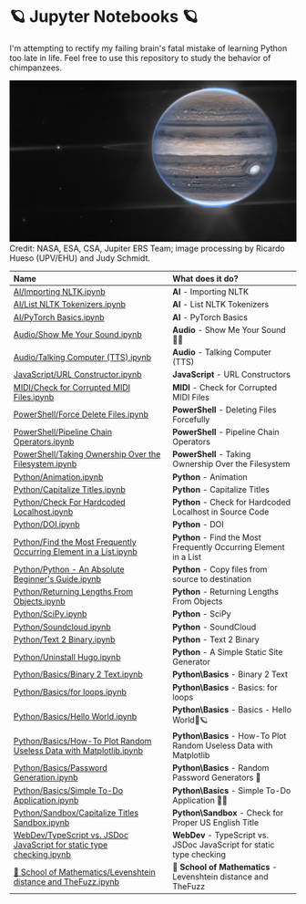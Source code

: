 # 🪐 Jupyter Notebooks 🪐

I'm attempting to rectify my failing brain's fatal mistake of learning Python too late in life. Feel free to use this repository to study the behavior of chimpanzees.

![Jupiter, in all its glory.](https://github.com/ka-de/notebooks/raw/main/Data/jupiter.jpg)
Credit: NASA, ESA, CSA, Jupiter ERS Team; image processing by Ricardo Hueso (UPV/EHU) and Judy Schmidt.

Name | What does it do?
:---|:---
[AI/Importing NLTK.ipynb](https://github.com/ka-de/notebooks/blob/main/AI/Importing%20NLTK.ipynb) | **AI** - Importing NLTK
[AI/List NLTK Tokenizers.ipynb](https://github.com/ka-de/notebooks/blob/main/AI/List%20NLTK%20Tokenizers.ipynb) | **AI** - List NLTK Tokenizers
[AI/PyTorch Basics.ipynb](https://github.com/ka-de/notebooks/blob/main/AI/PyTorch%20Basics.ipynb) | **AI** - PyTorch Basics
[Audio/Show Me Your Sound.ipynb](https://github.com/ka-de/notebooks/blob/main/Audio/Show%20Me%20Your%20Sound.ipynb) | **Audio** - Show Me Your Sound 🎵👀
[Audio/Talking Computer (TTS).ipynb](https://github.com/ka-de/notebooks/blob/main/Audio/Talking%20Computer%20(TTS).ipynb) | **Audio** - Talking Computer (TTS)
[JavaScript/URL Constructor.ipynb](https://github.com/ka-de/notebooks/blob/main/JavaScript/URL%20Constructor.ipynb) | **JavaScript** - URL Constructors
[MIDI/Check for Corrupted MIDI Files.ipynb](https://github.com/ka-de/notebooks/blob/main/MIDI/Check%20for%20Corrupted%20MIDI%20Files.ipynb) | **MIDI** - Check for Corrupted MIDI Files
[PowerShell/Force Delete Files.ipynb](https://github.com/ka-de/notebooks/blob/main/PowerShell/Force%20Delete%20Files.ipynb) | **PowerShell** - Deleting Files Forcefully
[PowerShell/Pipeline Chain Operators.ipynb](https://github.com/ka-de/notebooks/blob/main/PowerShell/Pipeline%20Chain%20Operators.ipynb) | **PowerShell** - Pipeline Chain Operators
[PowerShell/Taking Ownership Over the Filesystem.ipynb](https://github.com/ka-de/notebooks/blob/main/PowerShell/Taking%20Ownership%20Over%20the%20Filesystem.ipynb) | **PowerShell** - Taking Ownership Over the Filesystem
[Python/Animation.ipynb](https://github.com/ka-de/notebooks/blob/main/Python/Animation.ipynb) | **Python** - Animation
[Python/Capitalize Titles.ipynb](https://github.com/ka-de/notebooks/blob/main/Python/Capitalize%20Titles.ipynb) | **Python** - Capitalize Titles
[Python/Check For Hardcoded Localhost.ipynb](https://github.com/ka-de/notebooks/blob/main/Python/Check%20For%20Hardcoded%20Localhost.ipynb) | **Python** - Check for Hardcoded Localhost in Source Code
[Python/DOI.ipynb](https://github.com/ka-de/notebooks/blob/main/Python/DOI.ipynb) | **Python** - DOI
[Python/Find the Most Frequently Occurring Element in a List.ipynb](https://github.com/ka-de/notebooks/blob/main/Python/Find%20the%20Most%20Frequently%20Occurring%20Element%20in%20a%20List.ipynb) | **Python** - Find the Most Frequently Occurring Element in a List
[Python/Python - An Absolute Beginner's Guide.ipynb](https://github.com/ka-de/notebooks/blob/main/Python/Python%20-%20An%20Absolute%20Beginner's%20Guide.ipynb) | **Python** - Copy files from source to destination
[Python/Returning Lengths From Objects.ipynb](https://github.com/ka-de/notebooks/blob/main/Python/Returning%20Lengths%20From%20Objects.ipynb) | **Python** - Returning Lengths From Objects
[Python/SciPy.ipynb](https://github.com/ka-de/notebooks/blob/main/Python/SciPy.ipynb) | **Python** - SciPy
[Python/Soundcloud.ipynb](https://github.com/ka-de/notebooks/blob/main/Python/Soundcloud.ipynb) | **Python** - SoundCloud
[Python/Text 2 Binary.ipynb](https://github.com/ka-de/notebooks/blob/main/Python/Text%202%20Binary.ipynb) | **Python** - Text 2 Binary
[Python/Uninstall Hugo.ipynb](https://github.com/ka-de/notebooks/blob/main/Python/Uninstall%20Hugo.ipynb) | **Python** - A Simple Static Site Generator
[Python/Basics/Binary 2 Text.ipynb](https://github.com/ka-de/notebooks/blob/main/Python/Basics/Binary%202%20Text.ipynb) | **Python\Basics** - Binary 2 Text
[Python/Basics/for loops.ipynb](https://github.com/ka-de/notebooks/blob/main/Python/Basics/for%20loops.ipynb) | **Python\Basics** - Basics: for loops
[Python/Basics/Hello World.ipynb](https://github.com/ka-de/notebooks/blob/main/Python/Basics/Hello%20World.ipynb) | **Python\Basics** - Basics - Hello World👋🪐
[Python/Basics/How-To Plot Random Useless Data with Matplotlib.ipynb](https://github.com/ka-de/notebooks/blob/main/Python/Basics/How-To%20Plot%20Random%20Useless%20Data%20with%20Matplotlib.ipynb) | **Python\Basics** - How-To Plot Random Useless Data with Matplotlib
[Python/Basics/Password Generation.ipynb](https://github.com/ka-de/notebooks/blob/main/Python/Basics/Password%20Generation.ipynb) | **Python\Basics** - Random Password Generators 🔑
[Python/Basics/Simple To-Do Application.ipynb](https://github.com/ka-de/notebooks/blob/main/Python/Basics/Simple%20To-Do%20Application.ipynb) | **Python\Basics** - Simple To-Do Application 📖⏰
[Python/Sandbox/Capitalize Titles Sandbox.ipynb](https://github.com/ka-de/notebooks/blob/main/Python/Sandbox/Capitalize%20Titles%20Sandbox.ipynb) | **Python\Sandbox** - Check for Proper US English Title
[WebDev/TypeScript vs. JSDoc JavaScript for static type checking.ipynb](https://github.com/ka-de/notebooks/blob/main/WebDev/TypeScript%20vs.%20JSDoc%20JavaScript%20for%20static%20type%20checking.ipynb) | **WebDev** - TypeScript vs. JSDoc JavaScript for static type checking
[🦎 School of Mathematics/Levenshtein distance and TheFuzz.ipynb](https://github.com/ka-de/notebooks/blob/main/🦎%20School%20of%20Mathematics/Levenshtein%20distance%20and%20TheFuzz.ipynb) | **🦎 School of Mathematics** - Levenshtein distance and TheFuzz
